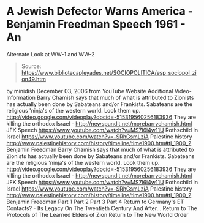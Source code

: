 # A Jewish Defector Warns America - Benjamin Freedman Speech 1961 - An 
Alternate Look at WW-1 and WW-2

> Source: https://www.bibliotecapleyades.net/SOCIOPOLITICA/esp_sociopol_zion49.htm

by minidish December 03, 2006
from YouTube Website
Additional Video-Information
Barry Chamish says that much of what is attributed to Zionists has actually been done by Sabateans and/or Frankists. Sabateans are the religious 'ninja's of the western world. Look them up. http://video.google.com/videoplay?docid=-515319560256183936 They are killing the orthodox Israel - http://newspundit.net/morebarrychamish.html JFK Speech https://www.youtube.com/watch?v=MS7l6i4w11U Rothschild in Israel https://www.youtube.com/watch?v=-SRhGsmLziA Palestine history http://www.palestinehistory.com/history/timeline/time1900.htm#tl_1900_2 Benjamin Freedman
Barry Chamish says that much of what is attributed to Zionists has actually been done by Sabateans and/or Frankists. Sabateans are the religious 'ninja's of the western world. Look them up. http://video.google.com/videoplay?docid=-515319560256183936
They are killing the orthodox Israel - http://newspundit.net/morebarrychamish.html
JFK Speech https://www.youtube.com/watch?v=MS7l6i4w11U
Rothschild in Israel https://www.youtube.com/watch?v=-SRhGsmLziA
Palestine history http://www.palestinehistory.com/history/timeline/time1900.htm#tl_1900_2
Benjamin Freedman
Part 1
Part 2
Part 3
Part 4
Return to Germany's ET Contacts? - Its Legacy On The Twentieth Century And After...
Return to The Protocols of The Learned Elders of Zion
Return to The New World Order
